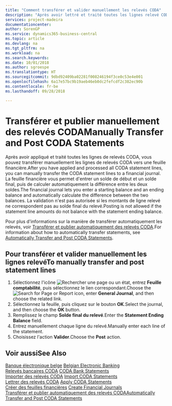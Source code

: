```yaml
---
title: "Comment transférer et valider manuellement les relevés CODA"
description: "Après avoir lettré et traité toutes les lignes relevé CODA, vous pouvez transférer manuellement les lignes relevé CODA vers une feuille financière."
services: project-madeira
documentationcenter: 
author: SorenGP
ms.service: dynamics365-business-central
ms.topic: article
ms.devlang: na
ms.tgt_pltfrm: na
ms.workload: na
ms.search.keywords: 
ms.date: 10/01/2018
ms.author: sgroespe
ms.translationtype: HT
ms.sourcegitcommit: 9dbd92409ba02281f008246194f3ce0c53e4e001
ms.openlocfilehash: 6a17e57bc9b19aeb46eb0dc2fefcdf2c382ec90b
ms.contentlocale: fr-be
ms.lasthandoff: 09/28/2018

---
```

# <a name="manually-transfer-and-post-coda-statements"></a><span data-ttu-id="096cb-103">Transférer et publier manuellement des relevés CODA</span><span class="sxs-lookup"><span data-stu-id="096cb-103">Manually Transfer and Post CODA Statements</span></span>
<span data-ttu-id="096cb-104">Après avoir appliqué et traité toutes les lignes de relevés CODA, vous pouvez transférer manuellement les lignes de relevés CODA vers une feuille financière.</span><span class="sxs-lookup"><span data-stu-id="096cb-104">After you have applied and processed all CODA statement lines, you can manually transfer the CODA statement lines to a financial journal.</span></span> <span data-ttu-id="096cb-105">La feuille financière vous permet d'entrer un solde de début et un solde final, puis de calculer automatiquement la différence entre les deux soldes.</span><span class="sxs-lookup"><span data-stu-id="096cb-105">The financial journal lets you enter a starting balance and an ending balance and automatically calculate the difference between the two balances.</span></span> <span data-ttu-id="096cb-106">La validation n'est pas autorisée si les montants de ligne relevé ne correspondent pas au solde final du relevé.</span><span class="sxs-lookup"><span data-stu-id="096cb-106">Posting is not allowed if the statement line amounts do not balance with the statement ending balance.</span></span>  

<span data-ttu-id="096cb-107">Pour plus d'informations sur la manière de transférer automatiquement les relevés, voir [Transférer et publier automatiquement des relevés CODA](how-to-automatically-transfer-and-post-coda-statements.md).</span><span class="sxs-lookup"><span data-stu-id="096cb-107">For information about how to automatically transfer statements, see [Automatically Transfer and Post CODA Statements](how-to-automatically-transfer-and-post-coda-statements.md).</span></span>  

## <a name="to-manually-transfer-and-post-statement-lines"></a><span data-ttu-id="096cb-108">Pour transférer et valider manuellement les lignes relevé</span><span class="sxs-lookup"><span data-stu-id="096cb-108">To manually transfer and post statement lines</span></span>  

1.  <span data-ttu-id="096cb-109">Sélectionnez l'icône ![Rechercher une page ou un état](../../media/ui-search/search_small.png "icône Rechercher une page ou un état"), entrez **Feuille comptabilité**, puis sélectionnez le lien correspondant.</span><span class="sxs-lookup"><span data-stu-id="096cb-109">Choose the ![Search for Page or Report](../../media/ui-search/search_small.png "Search for Page or Report icon") icon, enter **General Journal**, and then choose the related link.</span></span>  
2.  <span data-ttu-id="096cb-110">Sélectionnez la feuille, puis cliquez sur le bouton **OK**.</span><span class="sxs-lookup"><span data-stu-id="096cb-110">Select the journal, and then choose the **OK** button.</span></span>  
3.  <span data-ttu-id="096cb-111">Remplissez le champ **Solde final du relevé**.</span><span class="sxs-lookup"><span data-stu-id="096cb-111">Enter the **Statement Ending Balance** field.</span></span>  
4.  <span data-ttu-id="096cb-112">Entrez manuellement chaque ligne du relevé.</span><span class="sxs-lookup"><span data-stu-id="096cb-112">Manually enter each line of the statement.</span></span>  
5.  <span data-ttu-id="096cb-113">Choisissez l'action **Valider**.</span><span class="sxs-lookup"><span data-stu-id="096cb-113">Choose the **Post** action.</span></span>  

## <a name="see-also"></a><span data-ttu-id="096cb-114">Voir aussi</span><span class="sxs-lookup"><span data-stu-id="096cb-114">See Also</span></span>  
 <span data-ttu-id="096cb-115">[Banque électronique belge](belgian-electronic-banking.md) </span><span class="sxs-lookup"><span data-stu-id="096cb-115">[Belgian Electronic Banking](belgian-electronic-banking.md) </span></span>  
 <span data-ttu-id="096cb-116">[Relevés bancaires CODA](coda-bank-statements.md) </span><span class="sxs-lookup"><span data-stu-id="096cb-116">[CODA Bank Statements](coda-bank-statements.md) </span></span>  
 <span data-ttu-id="096cb-117">[Importer des relevés CODA](how-to-import-coda-statements.md) </span><span class="sxs-lookup"><span data-stu-id="096cb-117">[Import CODA Statements](how-to-import-coda-statements.md) </span></span>  
 <span data-ttu-id="096cb-118">[Lettrer des relevés CODA](how-to-apply-coda-statements.md) </span><span class="sxs-lookup"><span data-stu-id="096cb-118">[Apply CODA Statements](how-to-apply-coda-statements.md) </span></span>  
 <span data-ttu-id="096cb-119">[Créer des feuilles financières](how-to-create-financial-journals.md) </span><span class="sxs-lookup"><span data-stu-id="096cb-119">[Create Financial Journals](how-to-create-financial-journals.md) </span></span>  
 [<span data-ttu-id="096cb-120">Transférer et publier automatiquement des relevés CODA</span><span class="sxs-lookup"><span data-stu-id="096cb-120">Automatically Transfer and Post CODA Statements</span></span>](how-to-automatically-transfer-and-post-coda-statements.md)

